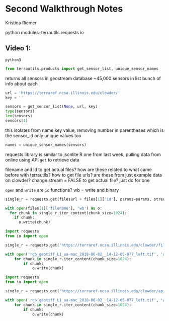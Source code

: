 Second Walkthrough Notes
================
Kristina Riemer

python modules: terrautils requests io

## Video 1:

``` shell
python3
```

``` python
from terrautils.products import get_sensor_list, unique_sensor_names
```

returns all sensors in geostream database ~45,000 sensors in list bunch
of info about each

``` python
url = 'https://terraref.ncsa.illinois.edu/clowder/'
key = ''

sensors = get_sensor_list(None, url, key)
type(sensors)
len(sensors)
sensors[1]
```

this isolates from name key value, removing number in parentheses which
is the sensor\_id only unique values too

``` python
names = unique_sensor_names(sensors)
```

requests library is similar to jsonlite R one from last week, pulling
data from online using API `get` to retrieve data

filename and id to get actual files? how are these related to what came
before with terrautils? how to get file urls? are these from just
example data on clowder? change stream = FALSE to get actual file? just
do for one

`open` and `write` are `io` functions? wb = write and
binary

``` python
single_r = requests.get(filesurl + files[1]['id'], params=params, stream=True)

with open(files[1]['filename'], 'wb') as o:
  for chunk in single_r.iter_content(chunk_size=1024):
    if chunk:
      o.write(chunk)
```

``` python
import requests
from io import open

single_r = requests.get('https://terraref.ncsa.illinois.edu/clowder/files/5c507cb84f0cfd2aedf5a75a', params={'key': ''})

with open('rgb_geotiff_L1_ua-mac_2018-06-02__14-12-05-077_left.tif', 'wb') as o:
    for chunk in single_r.iter_content(chunk_size=1024):
        if chunk:
            o.write(chunk)
```

``` python
import requests
from io import open

single_r = requests.get('https://terraref.ncsa.illinois.edu/clowder/api/files/5c507cb84f0cfd2aedf5a75a', params={'key': ''})

with open('rgb_geotiff_L1_ua-mac_2018-06-02__14-12-05-077_left.tif', 'wb') as o:
    for chunk in single_r.iter_content(chunk_size=1024):
        if chunk:
            o.write(chunk)
```

